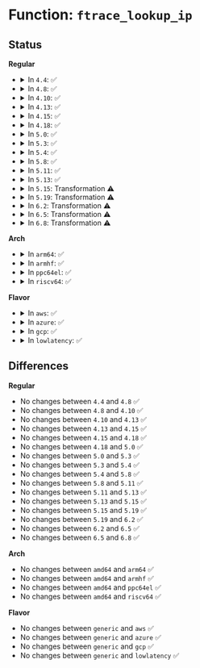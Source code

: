 # Function: <code>ftrace_lookup_ip</code>

## Status
<b>Regular</b>
<ul>
<li>
<details>
<summary>In <code>4.4</code>: ✅</summary>

```c
struct ftrace_func_entry *ftrace_lookup_ip(struct ftrace_hash *hash, long unsigned int ip);
```

**Collision:** Unique Static

**Inline:** No

**Transformation:** False

**Instances:**

```
In kernel/trace/ftrace.c (ffffffff8113ff90)
Location: kernel/trace/ftrace.c:1226
Inline: False
Direct callers:
  - kernel/trace/ftrace.c:t_next
  - kernel/trace/ftrace.c:t_next
  - kernel/trace/ftrace.c:match_records
  - kernel/trace/ftrace.c:ftrace_process_locs
  - kernel/trace/ftrace.c:ftrace_process_locs
  - kernel/trace/ftrace.c:ftrace_set_hash
  - kernel/trace/ftrace.c:__unregister_ftrace_function_probe
  - kernel/trace/ftrace.c:register_ftrace_function_probe
```
**Symbols:**

```
ffffffff8113ff90-ffffffff8113fff8: ftrace_lookup_ip (STB_LOCAL)
```
</details>
</li>
<li>
<details>
<summary>In <code>4.8</code>: ✅</summary>

```c
struct ftrace_func_entry *ftrace_lookup_ip(struct ftrace_hash *hash, long unsigned int ip);
```

**Collision:** Unique Static

**Inline:** No

**Transformation:** False

**Instances:**

```
In kernel/trace/ftrace.c (ffffffff81148620)
Location: kernel/trace/ftrace.c:1195
Inline: False
Direct callers:
  - kernel/trace/ftrace.c:ftrace_module_enable
  - kernel/trace/ftrace.c:ftrace_module_enable
  - kernel/trace/ftrace.c:ftrace_set_hash
  - kernel/trace/ftrace.c:__unregister_ftrace_function_probe
  - kernel/trace/ftrace.c:register_ftrace_function_probe
  - kernel/trace/ftrace.c:match_records
  - kernel/trace/ftrace.c:t_next
  - kernel/trace/ftrace.c:t_next
```
**Symbols:**

```
ffffffff81148620-ffffffff8114867a: ftrace_lookup_ip (STB_LOCAL)
```
</details>
</li>
<li>
<details>
<summary>In <code>4.10</code>: ✅</summary>

```c
struct ftrace_func_entry *ftrace_lookup_ip(struct ftrace_hash *hash, long unsigned int ip);
```

**Collision:** Unique Static

**Inline:** No

**Transformation:** False

**Instances:**

```
In kernel/trace/ftrace.c (ffffffff811524d0)
Location: kernel/trace/ftrace.c:1201
Inline: False
Direct callers:
  - kernel/trace/ftrace.c:ftrace_module_enable
  - kernel/trace/ftrace.c:ftrace_module_enable
  - kernel/trace/ftrace.c:ftrace_set_hash
  - kernel/trace/ftrace.c:__unregister_ftrace_function_probe
  - kernel/trace/ftrace.c:register_ftrace_function_probe
  - kernel/trace/ftrace.c:match_records
  - kernel/trace/ftrace.c:t_next
  - kernel/trace/ftrace.c:t_next
```
**Symbols:**

```
ffffffff811524d0-ffffffff8115252a: ftrace_lookup_ip (STB_LOCAL)
```
</details>
</li>
<li>
<details>
<summary>In <code>4.13</code>: ✅</summary>

```c
struct ftrace_func_entry *ftrace_lookup_ip(struct ftrace_hash *hash, long unsigned int ip);
```

**Collision:** Unique Global

**Inline:** No

**Transformation:** False

**Instances:**

```
In kernel/trace/ftrace.c (ffffffff81156a70)
Location: kernel/trace/ftrace.c:1241
Inline: False
Direct callers:
  - kernel/trace/ftrace.c:ftrace_module_enable
  - kernel/trace/ftrace.c:ftrace_module_enable
  - kernel/trace/ftrace.c:ftrace_graph_set_hash
  - kernel/trace/ftrace.c:ftrace_set_hash
  - kernel/trace/ftrace.c:register_ftrace_function_probe
  - kernel/trace/ftrace.c:register_ftrace_function_probe
  - kernel/trace/ftrace.c:ftrace_func_mapper_remove_ip
  - kernel/trace/ftrace.c:ftrace_func_mapper_add_ip
  - kernel/trace/ftrace.c:ftrace_func_mapper_find_ip
  - kernel/trace/ftrace.c:match_records
  - kernel/trace/trace_sched_wakeup.c:wakeup_graph_entry
  - kernel/trace/trace_sched_wakeup.c:wakeup_graph_entry
  - kernel/trace/trace_functions_graph.c:trace_graph_entry
  - kernel/trace/trace_functions_graph.c:trace_graph_entry
  - kernel/trace/trace_functions_graph.c:ftrace_push_return_trace
```
**Symbols:**

```
ffffffff81156a70-ffffffff81156ad3: ftrace_lookup_ip (STB_GLOBAL)
```
</details>
</li>
<li>
<details>
<summary>In <code>4.15</code>: ✅</summary>

```c
struct ftrace_func_entry *ftrace_lookup_ip(struct ftrace_hash *hash, long unsigned int ip);
```

**Collision:** Unique Global

**Inline:** No

**Transformation:** False

**Instances:**

```
In kernel/trace/ftrace.c (ffffffff811635e0)
Location: kernel/trace/ftrace.c:1217
Inline: False
Direct callers:
  - kernel/trace/ftrace.c:ftrace_module_enable
  - kernel/trace/ftrace.c:ftrace_module_enable
  - kernel/trace/ftrace.c:ftrace_graph_set_hash
  - kernel/trace/ftrace.c:ftrace_set_hash
  - kernel/trace/ftrace.c:register_ftrace_function_probe
  - kernel/trace/ftrace.c:register_ftrace_function_probe
  - kernel/trace/ftrace.c:ftrace_func_mapper_remove_ip
  - kernel/trace/ftrace.c:ftrace_func_mapper_add_ip
  - kernel/trace/ftrace.c:ftrace_func_mapper_find_ip
  - kernel/trace/ftrace.c:match_records
  - kernel/trace/trace_sched_wakeup.c:wakeup_graph_entry
  - kernel/trace/trace_sched_wakeup.c:wakeup_graph_entry
  - kernel/trace/trace_functions_graph.c:trace_graph_entry
  - kernel/trace/trace_functions_graph.c:trace_graph_entry
  - kernel/trace/trace_functions_graph.c:ftrace_push_return_trace
```
**Symbols:**

```
ffffffff811635e0-ffffffff81163643: ftrace_lookup_ip (STB_GLOBAL)
```
</details>
</li>
<li>
<details>
<summary>In <code>4.18</code>: ✅</summary>

```c
struct ftrace_func_entry *ftrace_lookup_ip(struct ftrace_hash *hash, long unsigned int ip);
```

**Collision:** Unique Global

**Inline:** No

**Transformation:** False

**Instances:**

```
In kernel/trace/ftrace.c (ffffffff81172410)
Location: kernel/trace/ftrace.c:1206
Inline: False
Direct callers:
  - kernel/trace/ftrace.c:ftrace_module_enable
  - kernel/trace/ftrace.c:ftrace_module_enable
  - kernel/trace/ftrace.c:ftrace_graph_set_hash
  - kernel/trace/ftrace.c:ftrace_set_hash
  - kernel/trace/ftrace.c:register_ftrace_function_probe
  - kernel/trace/ftrace.c:register_ftrace_function_probe
  - kernel/trace/ftrace.c:ftrace_func_mapper_remove_ip
  - kernel/trace/ftrace.c:ftrace_func_mapper_add_ip
  - kernel/trace/ftrace.c:ftrace_func_mapper_find_ip
  - kernel/trace/ftrace.c:match_records
  - kernel/trace/trace_sched_wakeup.c:wakeup_graph_entry
  - kernel/trace/trace_sched_wakeup.c:wakeup_graph_entry
  - kernel/trace/trace_functions_graph.c:trace_graph_entry
  - kernel/trace/trace_functions_graph.c:trace_graph_entry
  - kernel/trace/trace_functions_graph.c:ftrace_push_return_trace
```
**Symbols:**

```
ffffffff81172410-ffffffff8117247c: ftrace_lookup_ip (STB_GLOBAL)
```
</details>
</li>
<li>
<details>
<summary>In <code>5.0</code>: ✅</summary>

```c
struct ftrace_func_entry *ftrace_lookup_ip(struct ftrace_hash *hash, long unsigned int ip);
```

**Collision:** Unique Global

**Inline:** No

**Transformation:** False

**Instances:**

```
In kernel/trace/ftrace.c (ffffffff8117fe80)
Location: kernel/trace/ftrace.c:1155
Inline: False
Direct callers:
  - kernel/trace/ftrace.c:ftrace_module_enable
  - kernel/trace/ftrace.c:ftrace_module_enable
  - kernel/trace/ftrace.c:ftrace_graph_set_hash
  - kernel/trace/ftrace.c:ftrace_set_hash
  - kernel/trace/ftrace.c:register_ftrace_function_probe
  - kernel/trace/ftrace.c:register_ftrace_function_probe
  - kernel/trace/ftrace.c:ftrace_func_mapper_remove_ip
  - kernel/trace/ftrace.c:ftrace_func_mapper_add_ip
  - kernel/trace/ftrace.c:ftrace_func_mapper_find_ip
  - kernel/trace/ftrace.c:match_records
  - kernel/trace/trace_sched_wakeup.c:wakeup_graph_entry
  - kernel/trace/trace_sched_wakeup.c:wakeup_graph_entry
  - kernel/trace/trace_functions_graph.c:trace_graph_entry
  - kernel/trace/trace_functions_graph.c:trace_graph_entry
  - kernel/trace/trace_functions_graph.c:trace_graph_entry
```
**Symbols:**

```
ffffffff8117fe80-ffffffff8117feec: ftrace_lookup_ip (STB_GLOBAL)
```
</details>
</li>
<li>
<details>
<summary>In <code>5.3</code>: ✅</summary>

```c
struct ftrace_func_entry *ftrace_lookup_ip(struct ftrace_hash *hash, long unsigned int ip);
```

**Collision:** Unique Global

**Inline:** No

**Transformation:** False

**Instances:**

```
In kernel/trace/ftrace.c (ffffffff8118cfa0)
Location: kernel/trace/ftrace.c:1152
Inline: False
Direct callers:
  - kernel/trace/ftrace.c:ftrace_module_enable
  - kernel/trace/ftrace.c:ftrace_graph_set_hash
  - kernel/trace/ftrace.c:ftrace_set_hash
  - kernel/trace/ftrace.c:register_ftrace_function_probe
  - kernel/trace/ftrace.c:register_ftrace_function_probe
  - kernel/trace/ftrace.c:ftrace_func_mapper_remove_ip
  - kernel/trace/ftrace.c:ftrace_func_mapper_add_ip
  - kernel/trace/ftrace.c:ftrace_func_mapper_find_ip
  - kernel/trace/trace_sched_wakeup.c:wakeup_graph_entry
  - kernel/trace/trace_sched_wakeup.c:wakeup_graph_entry
  - kernel/trace/trace_functions_graph.c:trace_graph_entry
  - kernel/trace/trace_functions_graph.c:trace_graph_entry
```
**Symbols:**

```
ffffffff8118cfa0-ffffffff8118cff9: ftrace_lookup_ip (STB_GLOBAL)
```
</details>
</li>
<li>
<details>
<summary>In <code>5.4</code>: ✅</summary>

```c
struct ftrace_func_entry *ftrace_lookup_ip(struct ftrace_hash *hash, long unsigned int ip);
```

**Collision:** Unique Global

**Inline:** No

**Transformation:** False

**Instances:**

```
In kernel/trace/ftrace.c (ffffffff81198bb0)
Location: kernel/trace/ftrace.c:1153
Inline: False
Direct callers:
  - kernel/trace/ftrace.c:ftrace_free_mem
  - kernel/trace/ftrace.c:ftrace_free_mem
  - kernel/trace/ftrace.c:ftrace_module_enable
  - kernel/trace/ftrace.c:ftrace_graph_set_hash
  - kernel/trace/ftrace.c:ftrace_set_hash
  - kernel/trace/ftrace.c:register_ftrace_function_probe
  - kernel/trace/ftrace.c:register_ftrace_function_probe
  - kernel/trace/ftrace.c:ftrace_func_mapper_remove_ip
  - kernel/trace/ftrace.c:ftrace_func_mapper_add_ip
  - kernel/trace/ftrace.c:ftrace_func_mapper_find_ip
  - kernel/trace/trace_sched_wakeup.c:wakeup_graph_entry
  - kernel/trace/trace_sched_wakeup.c:wakeup_graph_entry
  - kernel/trace/trace_functions_graph.c:trace_graph_entry
  - kernel/trace/trace_functions_graph.c:trace_graph_entry
```
**Symbols:**

```
ffffffff81198bb0-ffffffff81198c09: ftrace_lookup_ip (STB_GLOBAL)
```
</details>
</li>
<li>
<details>
<summary>In <code>5.8</code>: ✅</summary>

```c
struct ftrace_func_entry *ftrace_lookup_ip(struct ftrace_hash *hash, long unsigned int ip);
```

**Collision:** Unique Global

**Inline:** No

**Transformation:** False

**Instances:**

```
In kernel/trace/ftrace.c (ffffffff811ae970)
Location: kernel/trace/ftrace.c:1141
Inline: False
Direct callers:
  - kernel/trace/ftrace.c:clear_func_from_hashes
  - kernel/trace/ftrace.c:clear_func_from_hashes
  - kernel/trace/ftrace.c:referenced_filters
  - kernel/trace/ftrace.c:ftrace_graph_set_hash
  - kernel/trace/ftrace.c:ftrace_set_hash
  - kernel/trace/ftrace.c:register_ftrace_function_probe
  - kernel/trace/ftrace.c:register_ftrace_function_probe
  - kernel/trace/ftrace.c:ftrace_func_mapper_remove_ip
  - kernel/trace/ftrace.c:ftrace_func_mapper_add_ip
  - kernel/trace/ftrace.c:ftrace_func_mapper_find_ip
  - kernel/trace/ftrace.c:match_records
  - kernel/trace/ftrace.c:match_records
  - kernel/trace/trace_sched_wakeup.c:wakeup_graph_entry
  - kernel/trace/trace_sched_wakeup.c:wakeup_graph_entry
  - kernel/trace/trace_functions_graph.c:trace_graph_entry
  - kernel/trace/trace_functions_graph.c:trace_graph_entry
```
**Symbols:**

```
ffffffff811ae970-ffffffff811ae9c9: ftrace_lookup_ip (STB_GLOBAL)
```
</details>
</li>
<li>
<details>
<summary>In <code>5.11</code>: ✅</summary>

```c
struct ftrace_func_entry *ftrace_lookup_ip(struct ftrace_hash *hash, long unsigned int ip);
```

**Collision:** Unique Global

**Inline:** No

**Transformation:** False

**Instances:**

```
In kernel/trace/ftrace.c (ffffffff811ac2d0)
Location: kernel/trace/ftrace.c:1140
Inline: False
Direct callers:
  - kernel/trace/ftrace.c:clear_func_from_hashes
  - kernel/trace/ftrace.c:clear_func_from_hashes
  - kernel/trace/ftrace.c:referenced_filters
  - kernel/trace/ftrace.c:ftrace_graph_set_hash
  - kernel/trace/ftrace.c:ftrace_set_hash
  - kernel/trace/ftrace.c:register_ftrace_function_probe
  - kernel/trace/ftrace.c:register_ftrace_function_probe
  - kernel/trace/ftrace.c:ftrace_func_mapper_remove_ip
  - kernel/trace/ftrace.c:ftrace_func_mapper_add_ip
  - kernel/trace/ftrace.c:ftrace_func_mapper_find_ip
  - kernel/trace/ftrace.c:match_records
  - kernel/trace/ftrace.c:match_records
  - kernel/trace/trace_sched_wakeup.c:wakeup_graph_entry
  - kernel/trace/trace_sched_wakeup.c:wakeup_graph_entry
  - kernel/trace/trace_functions_graph.c:trace_graph_entry
  - kernel/trace/trace_functions_graph.c:trace_graph_entry
```
**Symbols:**

```
ffffffff811ac2d0-ffffffff811ac329: ftrace_lookup_ip (STB_GLOBAL)
```
</details>
</li>
<li>
<details>
<summary>In <code>5.13</code>: ✅</summary>

```c
struct ftrace_func_entry *ftrace_lookup_ip(struct ftrace_hash *hash, long unsigned int ip);
```

**Collision:** Unique Global

**Inline:** No

**Transformation:** False

**Instances:**

```
In kernel/trace/ftrace.c (ffffffff811ace10)
Location: kernel/trace/ftrace.c:1140
Inline: False
Direct callers:
  - kernel/trace/ftrace.c:ftrace_free_mem
  - kernel/trace/ftrace.c:ftrace_free_mem
  - kernel/trace/ftrace.c:referenced_filters
  - kernel/trace/ftrace.c:ftrace_graph_set_hash
  - kernel/trace/ftrace.c:ftrace_set_hash
  - kernel/trace/ftrace.c:register_ftrace_function_probe
  - kernel/trace/ftrace.c:register_ftrace_function_probe
  - kernel/trace/ftrace.c:ftrace_func_mapper_remove_ip
  - kernel/trace/ftrace.c:ftrace_func_mapper_add_ip
  - kernel/trace/ftrace.c:ftrace_func_mapper_find_ip
  - kernel/trace/ftrace.c:match_records
  - kernel/trace/ftrace.c:match_records
  - kernel/trace/trace_sched_wakeup.c:wakeup_graph_entry
  - kernel/trace/trace_sched_wakeup.c:wakeup_graph_entry
  - kernel/trace/trace_functions_graph.c:trace_graph_entry
  - kernel/trace/trace_functions_graph.c:trace_graph_entry
```
**Symbols:**

```
ffffffff811ace10-ffffffff811ace6d: ftrace_lookup_ip (STB_GLOBAL)
```
</details>
</li>
<li>
<details>
<summary>In <code>5.15</code>: Transformation ⚠️</summary>

```c
struct ftrace_func_entry *ftrace_lookup_ip(struct ftrace_hash *hash, long unsigned int ip);
```

**Collision:** Unique Global

**Inline:** No

**Transformation:** True

**Instances:**

```
In kernel/trace/ftrace.c (0)
Location: kernel/trace/ftrace.c:1141
Inline: False
Direct callers:
  - kernel/trace/ftrace.c:ftrace_free_mem
  - kernel/trace/ftrace.c:ftrace_free_mem
  - kernel/trace/ftrace.c:referenced_filters
  - kernel/trace/ftrace.c:ftrace_graph_set_hash
  - kernel/trace/ftrace.c:ftrace_set_hash
  - kernel/trace/ftrace.c:register_ftrace_function_probe
  - kernel/trace/ftrace.c:register_ftrace_function_probe
  - kernel/trace/ftrace.c:ftrace_func_mapper_remove_ip
  - kernel/trace/ftrace.c:ftrace_func_mapper_add_ip
  - kernel/trace/ftrace.c:ftrace_func_mapper_find_ip
  - kernel/trace/ftrace.c:match_records
  - kernel/trace/ftrace.c:match_records
  - kernel/trace/trace_sched_wakeup.c:wakeup_graph_entry
  - kernel/trace/trace_sched_wakeup.c:wakeup_graph_entry
  - kernel/trace/trace_functions_graph.c:trace_graph_entry
  - kernel/trace/trace_functions_graph.c:trace_graph_entry
```
**Symbols:**

```
ffffffff81cb43e8-ffffffff81cb440c: ftrace_lookup_ip.cold (STB_LOCAL)
ffffffff811d6a70-ffffffff811d6af1: ftrace_lookup_ip (STB_GLOBAL)
```
</details>
</li>
<li>
<details>
<summary>In <code>5.19</code>: Transformation ⚠️</summary>

```c
struct ftrace_func_entry *ftrace_lookup_ip(struct ftrace_hash *hash, long unsigned int ip);
```

**Collision:** Unique Global

**Inline:** No

**Transformation:** True

**Instances:**

```
In kernel/trace/ftrace.c (0)
Location: kernel/trace/ftrace.c:1135
Inline: False
Direct callers:
  - kernel/trace/ftrace.c:ftrace_free_mem
  - kernel/trace/ftrace.c:ftrace_free_mem
  - kernel/trace/ftrace.c:referenced_filters
  - kernel/trace/ftrace.c:ftrace_graph_set_hash
  - kernel/trace/ftrace.c:ftrace_set_hash
  - kernel/trace/ftrace.c:register_ftrace_function_probe
  - kernel/trace/ftrace.c:register_ftrace_function_probe
  - kernel/trace/ftrace.c:ftrace_func_mapper_remove_ip
  - kernel/trace/ftrace.c:ftrace_func_mapper_add_ip
  - kernel/trace/ftrace.c:ftrace_func_mapper_find_ip
  - kernel/trace/ftrace.c:match_records
  - kernel/trace/ftrace.c:match_records
  - kernel/trace/ftrace.c:__ftrace_hash_rec_update
  - kernel/trace/ftrace.c:__ftrace_hash_rec_update
  - kernel/trace/ftrace.c:__ftrace_hash_rec_update
  - kernel/trace/trace_sched_wakeup.c:wakeup_graph_entry
  - kernel/trace/trace_sched_wakeup.c:wakeup_graph_entry
  - kernel/trace/trace_functions_graph.c:trace_graph_entry
  - kernel/trace/trace_functions_graph.c:trace_graph_entry
```
**Symbols:**

```
ffffffff81e653a6-ffffffff81e653ca: ftrace_lookup_ip.cold (STB_LOCAL)
ffffffff8120bf10-ffffffff8120bfa2: ftrace_lookup_ip (STB_GLOBAL)
```
</details>
</li>
<li>
<details>
<summary>In <code>6.2</code>: Transformation ⚠️</summary>

```c
struct ftrace_func_entry *ftrace_lookup_ip(struct ftrace_hash *hash, long unsigned int ip);
```

**Collision:** Unique Global

**Inline:** No

**Transformation:** True

**Instances:**

```
In kernel/trace/ftrace.c (0)
Location: kernel/trace/ftrace.c:1135
Inline: False
Direct callers:
  - kernel/trace/ftrace.c:ftrace_free_mem
  - kernel/trace/ftrace.c:ftrace_free_mem
  - kernel/trace/ftrace.c:ops_references_ip
  - kernel/trace/ftrace.c:ops_references_ip
  - kernel/trace/ftrace.c:ftrace_graph_set_hash
  - kernel/trace/ftrace.c:ftrace_set_hash
  - kernel/trace/ftrace.c:register_ftrace_function_probe
  - kernel/trace/ftrace.c:register_ftrace_function_probe
  - kernel/trace/ftrace.c:ftrace_func_mapper_remove_ip
  - kernel/trace/ftrace.c:ftrace_func_mapper_add_ip
  - kernel/trace/ftrace.c:ftrace_func_mapper_find_ip
  - kernel/trace/ftrace.c:match_records
  - kernel/trace/ftrace.c:match_records
  - kernel/trace/ftrace.c:__ftrace_hash_update_ipmodify
  - kernel/trace/ftrace.c:__ftrace_hash_update_ipmodify
  - kernel/trace/ftrace.c:__ftrace_hash_update_ipmodify
  - kernel/trace/ftrace.c:__ftrace_hash_update_ipmodify
  - kernel/trace/ftrace.c:__ftrace_hash_rec_update
  - kernel/trace/ftrace.c:__ftrace_hash_rec_update
  - kernel/trace/ftrace.c:__ftrace_hash_rec_update
  - kernel/trace/trace_sched_wakeup.c:wakeup_graph_entry
  - kernel/trace/trace_sched_wakeup.c:wakeup_graph_entry
  - kernel/trace/trace_functions_graph.c:trace_graph_entry
  - kernel/trace/trace_functions_graph.c:trace_graph_entry
```
**Symbols:**

```
ffffffff8205cd7e-ffffffff8205cda2: ftrace_lookup_ip.cold (STB_LOCAL)
ffffffff812549f0-ffffffff81254a82: ftrace_lookup_ip (STB_GLOBAL)
```
</details>
</li>
<li>
<details>
<summary>In <code>6.5</code>: Transformation ⚠️</summary>

```c
struct ftrace_func_entry *ftrace_lookup_ip(struct ftrace_hash *hash, long unsigned int ip);
```

**Collision:** Unique Global

**Inline:** No

**Transformation:** True

**Instances:**

```
In kernel/trace/ftrace.c (0)
Location: kernel/trace/ftrace.c:1166
Inline: False
Direct callers:
  - kernel/trace/ftrace.c:ftrace_free_mem
  - kernel/trace/ftrace.c:ftrace_free_mem
  - kernel/trace/ftrace.c:ops_references_ip
  - kernel/trace/ftrace.c:ops_references_ip
  - kernel/trace/ftrace.c:ftrace_graph_set_hash
  - kernel/trace/ftrace.c:ftrace_set_hash
  - kernel/trace/ftrace.c:register_ftrace_function_probe
  - kernel/trace/ftrace.c:register_ftrace_function_probe
  - kernel/trace/ftrace.c:ftrace_func_mapper_remove_ip
  - kernel/trace/ftrace.c:ftrace_func_mapper_add_ip
  - kernel/trace/ftrace.c:ftrace_func_mapper_find_ip
  - kernel/trace/ftrace.c:match_records
  - kernel/trace/ftrace.c:match_records
  - kernel/trace/ftrace.c:__ftrace_hash_update_ipmodify
  - kernel/trace/ftrace.c:__ftrace_hash_update_ipmodify
  - kernel/trace/ftrace.c:__ftrace_hash_update_ipmodify
  - kernel/trace/ftrace.c:__ftrace_hash_update_ipmodify
  - kernel/trace/ftrace.c:__ftrace_hash_rec_update
  - kernel/trace/ftrace.c:__ftrace_hash_rec_update
  - kernel/trace/ftrace.c:__ftrace_hash_rec_update
  - kernel/trace/trace_sched_wakeup.c:wakeup_graph_entry
  - kernel/trace/trace_sched_wakeup.c:wakeup_graph_entry
  - kernel/trace/trace_functions_graph.c:trace_graph_entry
  - kernel/trace/trace_functions_graph.c:trace_graph_entry
```
**Symbols:**

```
ffffffff820db6ac-ffffffff820db6d0: ftrace_lookup_ip.cold (STB_LOCAL)
ffffffff8126bd10-ffffffff8126bda2: ftrace_lookup_ip (STB_GLOBAL)
```
</details>
</li>
<li>
<details>
<summary>In <code>6.8</code>: Transformation ⚠️</summary>

```c
struct ftrace_func_entry *ftrace_lookup_ip(struct ftrace_hash *hash, long unsigned int ip);
```

**Collision:** Unique Global

**Inline:** No

**Transformation:** True

**Instances:**

```
In kernel/trace/ftrace.c (0)
Location: kernel/trace/ftrace.c:1166
Inline: False
Direct callers:
  - kernel/trace/ftrace.c:ftrace_free_mem
  - kernel/trace/ftrace.c:ftrace_free_mem
  - kernel/trace/ftrace.c:ops_references_ip
  - kernel/trace/ftrace.c:ops_references_ip
  - kernel/trace/ftrace.c:ftrace_graph_set_hash
  - kernel/trace/ftrace.c:ftrace_set_hash
  - kernel/trace/ftrace.c:register_ftrace_function_probe
  - kernel/trace/ftrace.c:register_ftrace_function_probe
  - kernel/trace/ftrace.c:ftrace_func_mapper_remove_ip
  - kernel/trace/ftrace.c:ftrace_func_mapper_add_ip
  - kernel/trace/ftrace.c:ftrace_func_mapper_find_ip
  - kernel/trace/ftrace.c:enter_record
  - kernel/trace/ftrace.c:__ftrace_hash_update_ipmodify
  - kernel/trace/ftrace.c:__ftrace_hash_update_ipmodify
  - kernel/trace/ftrace.c:__ftrace_hash_update_ipmodify
  - kernel/trace/ftrace.c:__ftrace_hash_update_ipmodify
  - kernel/trace/ftrace.c:__ftrace_hash_rec_update
  - kernel/trace/ftrace.c:__ftrace_hash_rec_update
  - kernel/trace/ftrace.c:__ftrace_hash_rec_update
  - kernel/trace/trace_sched_wakeup.c:wakeup_graph_entry
  - kernel/trace/trace_sched_wakeup.c:wakeup_graph_entry
  - kernel/trace/trace_functions_graph.c:trace_graph_entry
  - kernel/trace/trace_functions_graph.c:trace_graph_entry
```
**Symbols:**

```
ffffffff821b741d-ffffffff821b7441: ftrace_lookup_ip.cold (STB_LOCAL)
ffffffff81286260-ffffffff812862f2: ftrace_lookup_ip (STB_GLOBAL)
```
</details>
</li>
</ul>
<b>Arch</b>
<ul>
<li>
<details>
<summary>In <code>arm64</code>: ✅</summary>

```c
struct ftrace_func_entry *ftrace_lookup_ip(struct ftrace_hash *hash, long unsigned int ip);
```

**Collision:** Unique Global

**Inline:** No

**Transformation:** False

**Instances:**

```
In kernel/trace/ftrace.c (ffff800010211578)
Location: kernel/trace/ftrace.c:1153
Inline: False
Direct callers:
  - kernel/trace/ftrace.c:ftrace_free_mem
  - kernel/trace/ftrace.c:ftrace_free_mem
  - kernel/trace/ftrace.c:ftrace_module_enable
  - kernel/trace/ftrace.c:ftrace_module_enable
  - kernel/trace/ftrace.c:ftrace_graph_set_hash
  - kernel/trace/ftrace.c:ftrace_set_hash
  - kernel/trace/ftrace.c:register_ftrace_function_probe
  - kernel/trace/ftrace.c:register_ftrace_function_probe
  - kernel/trace/ftrace.c:ftrace_func_mapper_remove_ip
  - kernel/trace/ftrace.c:ftrace_func_mapper_add_ip
  - kernel/trace/ftrace.c:ftrace_func_mapper_find_ip
  - kernel/trace/trace_sched_wakeup.c:wakeup_graph_entry
  - kernel/trace/trace_sched_wakeup.c:wakeup_graph_entry
  - kernel/trace/trace_functions_graph.c:trace_graph_entry
  - kernel/trace/trace_functions_graph.c:trace_graph_entry
```
**Symbols:**

```
ffff800010211578-ffff8000102115ec: ftrace_lookup_ip (STB_GLOBAL)
```
</details>
</li>
<li>
<details>
<summary>In <code>armhf</code>: ✅</summary>

```c
struct ftrace_func_entry *ftrace_lookup_ip(struct ftrace_hash *hash, long unsigned int ip);
```

**Collision:** Unique Global

**Inline:** No

**Transformation:** False

**Instances:**

```
In kernel/trace/ftrace.c (c04500b8)
Location: kernel/trace/ftrace.c:1153
Inline: False
Direct callers:
  - kernel/trace/ftrace.c:ftrace_free_mem
  - kernel/trace/ftrace.c:ftrace_free_mem
  - kernel/trace/ftrace.c:ftrace_module_enable
  - kernel/trace/ftrace.c:ftrace_module_enable
  - kernel/trace/ftrace.c:ftrace_graph_set_hash
  - kernel/trace/ftrace.c:ftrace_set_hash
  - kernel/trace/ftrace.c:register_ftrace_function_probe
  - kernel/trace/ftrace.c:register_ftrace_function_probe
  - kernel/trace/ftrace.c:ftrace_func_mapper_remove_ip
  - kernel/trace/ftrace.c:ftrace_func_mapper_add_ip
  - kernel/trace/ftrace.c:ftrace_func_mapper_find_ip
  - kernel/trace/ftrace.c:t_func_next
  - kernel/trace/trace_sched_wakeup.c:wakeup_graph_entry
  - kernel/trace/trace_sched_wakeup.c:wakeup_graph_entry
  - kernel/trace/trace_functions_graph.c:trace_graph_entry
  - kernel/trace/trace_functions_graph.c:trace_graph_entry
```
**Symbols:**

```
c04500b8-c045013c: ftrace_lookup_ip (STB_GLOBAL)
```
</details>
</li>
<li>
<details>
<summary>In <code>ppc64el</code>: ✅</summary>

```c
struct ftrace_func_entry *ftrace_lookup_ip(struct ftrace_hash *hash, long unsigned int ip);
```

**Collision:** Unique Global

**Inline:** No

**Transformation:** False

**Instances:**

```
In kernel/trace/ftrace.c (c000000000290ff0)
Location: kernel/trace/ftrace.c:1153
Inline: False
Direct callers:
  - kernel/trace/ftrace.c:ftrace_free_mem
  - kernel/trace/ftrace.c:ftrace_free_mem
  - kernel/trace/ftrace.c:ftrace_module_enable
  - kernel/trace/ftrace.c:ftrace_module_enable
  - kernel/trace/ftrace.c:ftrace_graph_set_hash
  - kernel/trace/ftrace.c:ftrace_set_hash
  - kernel/trace/ftrace.c:register_ftrace_function_probe
  - kernel/trace/ftrace.c:register_ftrace_function_probe
  - kernel/trace/ftrace.c:ftrace_func_mapper_remove_ip
  - kernel/trace/ftrace.c:ftrace_func_mapper_add_ip
  - kernel/trace/ftrace.c:ftrace_func_mapper_find_ip
  - kernel/trace/ftrace.c:t_func_next
  - kernel/trace/trace_sched_wakeup.c:wakeup_graph_entry
  - kernel/trace/trace_sched_wakeup.c:wakeup_graph_entry
  - kernel/trace/trace_functions_graph.c:trace_graph_entry
  - kernel/trace/trace_functions_graph.c:trace_graph_entry
```
**Symbols:**

```
c000000000290ff0-c000000000291098: ftrace_lookup_ip (STB_GLOBAL)
```
</details>
</li>
<li>
<details>
<summary>In <code>riscv64</code>: ✅</summary>

```c
struct ftrace_func_entry *ftrace_lookup_ip(struct ftrace_hash *hash, long unsigned int ip);
```

**Collision:** Unique Global

**Inline:** No

**Transformation:** False

**Instances:**

```
In kernel/trace/ftrace.c (ffffffe000171b2a)
Location: kernel/trace/ftrace.c:1153
Inline: False
Direct callers:
  - kernel/trace/ftrace.c:ftrace_free_mem
  - kernel/trace/ftrace.c:ftrace_free_mem
  - kernel/trace/ftrace.c:ftrace_module_enable
  - kernel/trace/ftrace.c:ftrace_module_enable
  - kernel/trace/ftrace.c:ftrace_graph_set_hash
  - kernel/trace/ftrace.c:ftrace_set_hash
  - kernel/trace/ftrace.c:register_ftrace_function_probe
  - kernel/trace/ftrace.c:register_ftrace_function_probe
  - kernel/trace/ftrace.c:ftrace_func_mapper_remove_ip
  - kernel/trace/ftrace.c:ftrace_func_mapper_add_ip
  - kernel/trace/ftrace.c:ftrace_func_mapper_find_ip
  - kernel/trace/ftrace.c:t_func_next
  - kernel/trace/trace_sched_wakeup.c:wakeup_graph_entry
  - kernel/trace/trace_sched_wakeup.c:wakeup_graph_entry
  - kernel/trace/trace_functions_graph.c:trace_graph_entry
  - kernel/trace/trace_functions_graph.c:trace_graph_entry
```
**Symbols:**

```
ffffffe000171b2a-ffffffe000171b88: ftrace_lookup_ip (STB_GLOBAL)
```
</details>
</li>
</ul>
<b>Flavor</b>
<ul>
<li>
<details>
<summary>In <code>aws</code>: ✅</summary>

```c
struct ftrace_func_entry *ftrace_lookup_ip(struct ftrace_hash *hash, long unsigned int ip);
```

**Collision:** Unique Global

**Inline:** No

**Transformation:** False

**Instances:**

```
In kernel/trace/ftrace.c (ffffffff811911d0)
Location: kernel/trace/ftrace.c:1153
Inline: False
Direct callers:
  - kernel/trace/ftrace.c:ftrace_free_mem
  - kernel/trace/ftrace.c:ftrace_free_mem
  - kernel/trace/ftrace.c:ftrace_module_enable
  - kernel/trace/ftrace.c:ftrace_graph_set_hash
  - kernel/trace/ftrace.c:ftrace_set_hash
  - kernel/trace/ftrace.c:register_ftrace_function_probe
  - kernel/trace/ftrace.c:register_ftrace_function_probe
  - kernel/trace/ftrace.c:ftrace_func_mapper_remove_ip
  - kernel/trace/ftrace.c:ftrace_func_mapper_add_ip
  - kernel/trace/ftrace.c:ftrace_func_mapper_find_ip
  - kernel/trace/trace_sched_wakeup.c:wakeup_graph_entry
  - kernel/trace/trace_sched_wakeup.c:wakeup_graph_entry
  - kernel/trace/trace_functions_graph.c:trace_graph_entry
  - kernel/trace/trace_functions_graph.c:trace_graph_entry
```
**Symbols:**

```
ffffffff811911d0-ffffffff81191229: ftrace_lookup_ip (STB_GLOBAL)
```
</details>
</li>
<li>
<details>
<summary>In <code>azure</code>: ✅</summary>

```c
struct ftrace_func_entry *ftrace_lookup_ip(struct ftrace_hash *hash, long unsigned int ip);
```

**Collision:** Unique Global

**Inline:** No

**Transformation:** False

**Instances:**

```
In kernel/trace/ftrace.c (ffffffff811842e0)
Location: kernel/trace/ftrace.c:1153
Inline: False
Direct callers:
  - kernel/trace/ftrace.c:ftrace_free_mem
  - kernel/trace/ftrace.c:ftrace_free_mem
  - kernel/trace/ftrace.c:ftrace_module_enable
  - kernel/trace/ftrace.c:ftrace_graph_set_hash
  - kernel/trace/ftrace.c:ftrace_set_hash
  - kernel/trace/ftrace.c:register_ftrace_function_probe
  - kernel/trace/ftrace.c:register_ftrace_function_probe
  - kernel/trace/ftrace.c:ftrace_func_mapper_remove_ip
  - kernel/trace/ftrace.c:ftrace_func_mapper_add_ip
  - kernel/trace/ftrace.c:ftrace_func_mapper_find_ip
  - kernel/trace/trace_sched_wakeup.c:wakeup_graph_entry
  - kernel/trace/trace_sched_wakeup.c:wakeup_graph_entry
  - kernel/trace/trace_functions_graph.c:trace_graph_entry
  - kernel/trace/trace_functions_graph.c:trace_graph_entry
```
**Symbols:**

```
ffffffff811842e0-ffffffff81184339: ftrace_lookup_ip (STB_GLOBAL)
```
</details>
</li>
<li>
<details>
<summary>In <code>gcp</code>: ✅</summary>

```c
struct ftrace_func_entry *ftrace_lookup_ip(struct ftrace_hash *hash, long unsigned int ip);
```

**Collision:** Unique Global

**Inline:** No

**Transformation:** False

**Instances:**

```
In kernel/trace/ftrace.c (ffffffff8118efa0)
Location: kernel/trace/ftrace.c:1153
Inline: False
Direct callers:
  - kernel/trace/ftrace.c:ftrace_free_mem
  - kernel/trace/ftrace.c:ftrace_free_mem
  - kernel/trace/ftrace.c:ftrace_module_enable
  - kernel/trace/ftrace.c:ftrace_graph_set_hash
  - kernel/trace/ftrace.c:ftrace_set_hash
  - kernel/trace/ftrace.c:register_ftrace_function_probe
  - kernel/trace/ftrace.c:register_ftrace_function_probe
  - kernel/trace/ftrace.c:ftrace_func_mapper_remove_ip
  - kernel/trace/ftrace.c:ftrace_func_mapper_add_ip
  - kernel/trace/ftrace.c:ftrace_func_mapper_find_ip
  - kernel/trace/trace_sched_wakeup.c:wakeup_graph_entry
  - kernel/trace/trace_sched_wakeup.c:wakeup_graph_entry
  - kernel/trace/trace_functions_graph.c:trace_graph_entry
  - kernel/trace/trace_functions_graph.c:trace_graph_entry
```
**Symbols:**

```
ffffffff8118efa0-ffffffff8118eff9: ftrace_lookup_ip (STB_GLOBAL)
```
</details>
</li>
<li>
<details>
<summary>In <code>lowlatency</code>: ✅</summary>

```c
struct ftrace_func_entry *ftrace_lookup_ip(struct ftrace_hash *hash, long unsigned int ip);
```

**Collision:** Unique Global

**Inline:** No

**Transformation:** False

**Instances:**

```
In kernel/trace/ftrace.c (ffffffff8119cb50)
Location: kernel/trace/ftrace.c:1153
Inline: False
Direct callers:
  - kernel/trace/ftrace.c:ftrace_free_mem
  - kernel/trace/ftrace.c:ftrace_free_mem
  - kernel/trace/ftrace.c:ftrace_module_enable
  - kernel/trace/ftrace.c:ftrace_graph_set_hash
  - kernel/trace/ftrace.c:ftrace_set_hash
  - kernel/trace/ftrace.c:register_ftrace_function_probe
  - kernel/trace/ftrace.c:register_ftrace_function_probe
  - kernel/trace/ftrace.c:ftrace_func_mapper_remove_ip
  - kernel/trace/ftrace.c:ftrace_func_mapper_add_ip
  - kernel/trace/ftrace.c:ftrace_func_mapper_find_ip
  - kernel/trace/trace_sched_wakeup.c:wakeup_graph_entry
  - kernel/trace/trace_sched_wakeup.c:wakeup_graph_entry
  - kernel/trace/trace_functions_graph.c:trace_graph_entry
  - kernel/trace/trace_functions_graph.c:trace_graph_entry
```
**Symbols:**

```
ffffffff8119cb50-ffffffff8119cba9: ftrace_lookup_ip (STB_GLOBAL)
```
</details>
</li>
</ul>

## Differences
<b>Regular</b>
<ul>
<li>
No changes between <code>4.4</code> and <code>4.8</code> ✅
</li>
<li>
No changes between <code>4.8</code> and <code>4.10</code> ✅
</li>
<li>
No changes between <code>4.10</code> and <code>4.13</code> ✅
</li>
<li>
No changes between <code>4.13</code> and <code>4.15</code> ✅
</li>
<li>
No changes between <code>4.15</code> and <code>4.18</code> ✅
</li>
<li>
No changes between <code>4.18</code> and <code>5.0</code> ✅
</li>
<li>
No changes between <code>5.0</code> and <code>5.3</code> ✅
</li>
<li>
No changes between <code>5.3</code> and <code>5.4</code> ✅
</li>
<li>
No changes between <code>5.4</code> and <code>5.8</code> ✅
</li>
<li>
No changes between <code>5.8</code> and <code>5.11</code> ✅
</li>
<li>
No changes between <code>5.11</code> and <code>5.13</code> ✅
</li>
<li>
No changes between <code>5.13</code> and <code>5.15</code> ✅
</li>
<li>
No changes between <code>5.15</code> and <code>5.19</code> ✅
</li>
<li>
No changes between <code>5.19</code> and <code>6.2</code> ✅
</li>
<li>
No changes between <code>6.2</code> and <code>6.5</code> ✅
</li>
<li>
No changes between <code>6.5</code> and <code>6.8</code> ✅
</li>
</ul>
<b>Arch</b>
<ul>
<li>
No changes between <code>amd64</code> and <code>arm64</code> ✅
</li>
<li>
No changes between <code>amd64</code> and <code>armhf</code> ✅
</li>
<li>
No changes between <code>amd64</code> and <code>ppc64el</code> ✅
</li>
<li>
No changes between <code>amd64</code> and <code>riscv64</code> ✅
</li>
</ul>
<b>Flavor</b>
<ul>
<li>
No changes between <code>generic</code> and <code>aws</code> ✅
</li>
<li>
No changes between <code>generic</code> and <code>azure</code> ✅
</li>
<li>
No changes between <code>generic</code> and <code>gcp</code> ✅
</li>
<li>
No changes between <code>generic</code> and <code>lowlatency</code> ✅
</li>
</ul>
